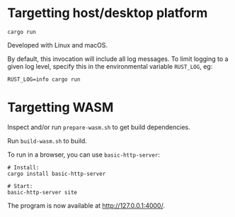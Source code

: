 Targetting host/desktop platform
================================
    cargo run

Developed with Linux and macOS.

By default, this invocation will include all log messages. To limit logging to
a given log level, specify this in the environmental variable `RUST_LOG`, eg:

    RUST_LOG=info cargo run

Targetting WASM
===============
Inspect and/or run `prepare-wasm.sh` to get build dependencies.

Run `build-wasm.sh` to build.

To run in a browser, you can use `basic-http-server`:

    # Install:
    cargo install basic-http-server

    # Start:
    basic-http-server site

The program is now available at <http://127.0.0.1:4000/>.
